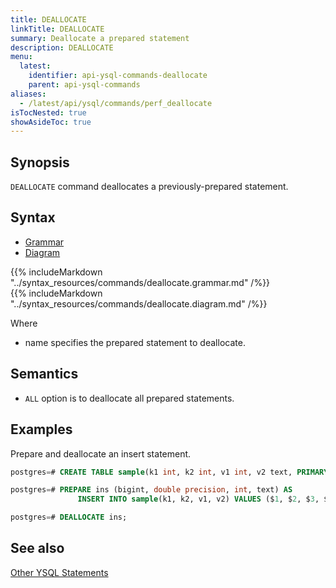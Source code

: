 ```yaml
---
title: DEALLOCATE
linkTitle: DEALLOCATE
summary: Deallocate a prepared statement
description: DEALLOCATE
menu:
  latest:
    identifier: api-ysql-commands-deallocate
    parent: api-ysql-commands
aliases:
  - /latest/api/ysql/commands/perf_deallocate
isTocNested: true
showAsideToc: true
---
```


## Synopsis

`DEALLOCATE` command deallocates a previously-prepared statement.

## Syntax

<ul class="nav nav-tabs nav-tabs-yb">
  <li >
    <a href="#grammar" class="nav-link active" id="grammar-tab" data-toggle="tab" role="tab" aria-controls="grammar" aria-selected="true">
      <i class="fas fa-file-alt" aria-hidden="true"></i>
      Grammar
    </a>
  </li>
  <li>
    <a href="#diagram" class="nav-link" id="diagram-tab" data-toggle="tab" role="tab" aria-controls="diagram" aria-selected="false">
      <i class="fas fa-project-diagram" aria-hidden="true"></i>
      Diagram
    </a>
  </li>
</ul>

<div class="tab-content">
  <div id="grammar" class="tab-pane fade show active" role="tabpanel" aria-labelledby="grammar-tab">
    {{% includeMarkdown "../syntax_resources/commands/deallocate.grammar.md" /%}}
  </div>
  <div id="diagram" class="tab-pane fade" role="tabpanel" aria-labelledby="diagram-tab">
    {{% includeMarkdown "../syntax_resources/commands/deallocate.diagram.md" /%}}
  </div>
</div>

Where

- name specifies the prepared statement to deallocate.

## Semantics

- `ALL` option is to deallocate all prepared statements.

## Examples

Prepare and deallocate an insert statement.

```sql
postgres=# CREATE TABLE sample(k1 int, k2 int, v1 int, v2 text, PRIMARY KEY (k1, k2));
```

```sql
postgres=# PREPARE ins (bigint, double precision, int, text) AS 
               INSERT INTO sample(k1, k2, v1, v2) VALUES ($1, $2, $3, $4);
```

```sql
postgres=# DEALLOCATE ins;
```

## See also

[Other YSQL Statements](..)
